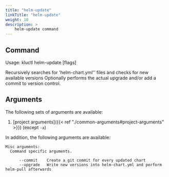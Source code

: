 ```yaml
---
title: "helm-update"
linkTitle: "helm-update"
weight: 10
description: >
    helm-update command
---
```


## Command
<!-- BEGIN SECTION "helm-update" "Usage" false -->
Usage: kluctl helm-update [flags]

Recursively searches for 'helm-chart.yml'' files and checks for new available versions
Optionally performs the actual upgrade and/or add a commit to version control.

<!-- END SECTION -->

## Arguments
The following sets of arguments are available:
1. [project arguments]({{< ref "./common-arguments#project-arguments" >}}) (except `-a`)

In addition, the following arguments are available:
<!-- BEGIN SECTION "helm-update" "Misc arguments" true -->
```
Misc arguments:
  Command specific arguments.

      --commit    Create a git commit for every updated chart
      --upgrade   Write new versions into helm-chart.yml and perform helm-pull afterwards

```
<!-- END SECTION -->